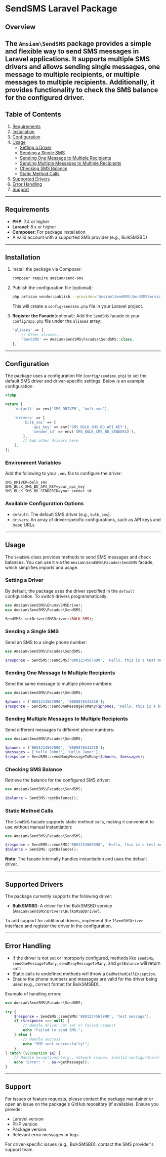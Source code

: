 # SendSMS Laravel Package

## Overview
The `Amsiam\SendSMS` package provides a simple and flexible way to send SMS messages in Laravel applications. It supports multiple SMS drivers and allows sending single messages, one message to multiple recipients, or multiple messages to multiple recipients. Additionally, it provides functionality to check the SMS balance for the configured driver.
---

## Table of Contents
1. [Requirements](#requirements)
2. [Installation](#installation)
3. [Configuration](#configuration)
4. [Usage](#usage)
   - [Setting a Driver](#setting-a-driver)
   - [Sending a Single SMS](#sending-a-single-sms)
   - [Sending One Message to Multiple Recipients](#sending-one-message-to-multiple-recipients)
   - [Sending Multiple Messages to Multiple Recipients](#sending-multiple-messages-to-multiple-recipients)
   - [Checking SMS Balance](#checking-sms-balance)
   - [Static Method Calls](#static-method-calls)
5. [Supported Drivers](#supported-drivers)
6. [Error Handling](#error-handling)
7. [Support](#support)

---

## Requirements
- **PHP**: 7.4 or higher
- **Laravel**: 8.x or higher
- **Composer**: For package installation
- A valid account with a supported SMS provider (e.g., BulkSMSBD)

---

## Installation
1. Install the package via Composer:
   ```bash
   composer require amsiam/send-sms
   ```

2. Publish the configuration file (optional):
   ```bash
   php artisan vendor:publish --provider="Amsiam\SendSMS\SendSMSServiceProvider"
   ```
   This will create a `config/sendsms.php` file in your Laravel project.

3. **Register the Facade**(optional):
   Add the `SendSMS` facade to your `config/app.php` file under the `aliases` array:

   ```php
   'aliases' => [
       // Other aliases...
       'SendSMS' => Amsiam\SendSMS\Facades\SendSMS::class,
   ],
   ```

---

## Configuration
The package uses a configuration file (`config/sendsms.php`) to set the default SMS driver and driver-specific settings. Below is an example configuration:

```php
<?php

return [
    'default' => env('SMS_DRIVER', 'bulk_sms'),

    'drivers' => [
        'bulk_sms' => [
            'api_key' => env('SMS_BULK_SMS_BD_API_KEY'),
            'sender_id' => env('SMS_BULK_SMS_BD_SENDERID'),
        ],
        // Add other drivers here
    ],
];
```

### Environment Variables
Add the following to your `.env` file to configure the driver:

```env
SMS_DRIVER=bulk_sms
SMS_BULK_SMS_BD_API_KEY=your_api_key
SMS_BULK_SMS_BD_SENDERID=your_sender_id
```

### Available Configuration Options
- `default`: The default SMS driver (e.g., `bulk_sms`).
- `drivers`: An array of driver-specific configurations, such as API keys and base URLs.

---

## Usage
The `SendSMS` class provides methods to send SMS messages and check balances. You can use it via the `Amsiam\SendSMS\Facades\SendSMS` facade, which simplifies imports and usage.

### Setting a Driver
By default, the package uses the driver specified in the `default` configuration. To switch drivers programmatically:

```php
use Amsiam\SendSMS\Enums\SMSDriver;
use Amsiam\SendSMS\Facades\SendSMS;

SendSMS::setDriver(SMSDriver::BULK_SMS);
```

### Sending a Single SMS
Send an SMS to a single phone number:

```php
use Amsiam\SendSMS\Facades\SendSMS;

$response = SendSMS::sendSMS('8801234567890', 'Hello, this is a test message!');
```

### Sending One Message to Multiple Recipients
Send the same message to multiple phone numbers:

```php
use Amsiam\SendSMS\Facades\SendSMS;

$phones = ['8801234567890', '8809876543210'];
$response = SendSMS::sendOneMessageToMany($phones, 'Hello, this is a broadcast message!');
```

### Sending Multiple Messages to Multiple Recipients
Send different messages to different phone numbers:

```php
use Amsiam\SendSMS\Facades\SendSMS;

$phones = ['8801234567890', '8809876543210'];
$messages = ['Hello John!', 'Hello Jane!'];
$response = SendSMS::sendManyMessageToMany($phones, $messages);
```

### Checking SMS Balance
Retrieve the balance for the configured SMS driver:

```php
use Amsiam\SendSMS\Facades\SendSMS;

$balance = SendSMS::getBalance();
```

### Static Method Calls
The `SendSMS` facade supports static method calls, making it convenient to use without manual instantiation:

```php
use Amsiam\SendSMS\Facades\SendSMS;

$response = SendSMS::sendSMS('8801234567890', 'Hello, this is a test message!');
$balance = SendSMS::getBalance();
```

**Note**: The facade internally handles instantiation and uses the default driver.

---

## Supported Drivers
The package currently supports the following driver:
- **BulkSMSBD**: A driver for the BulkSMSBD service (`Amsiam\SendSMS\Drivers\BulkSMSBDDriver`).

To add support for additional drivers, implement the `ISendSMSDriver` interface and register the driver in the configuration.

---

## Error Handling
- If the driver is not set or improperly configured, methods like `sendSMS`, `sendOneMessageToMany`, `sendManyMessageToMany`, and `getBalance` will return `null`.
- Static calls to undefined methods will throw a `BadMethodCallException`.
- Ensure the phone numbers and messages are valid for the driver being used (e.g., correct format for BulkSMSBD).

Example of handling errors:

```php
use Amsiam\SendSMS\Facades\SendSMS;

try {
    $response = SendSMS::sendSMS('8801234567890', 'Test message');
    if ($response === null) {
        // Handle driver not set or failed request
        echo "Failed to send SMS.";
    } else {
        // Handle success
        echo "SMS sent successfully!";
    }
} catch (\Exception $e) {
    // Handle exceptions (e.g., network issues, invalid configuration)
    echo "Error: " . $e->getMessage();
}
```

---

## Support
For issues or feature requests, please contact the package maintainer or open an issue on the package's GitHub repository (if available). Ensure you provide:
- Laravel version
- PHP version
- Package version
- Relevant error messages or logs

For driver-specific issues (e.g., BulkSMSBD), contact the SMS provider's support team.
